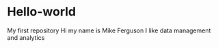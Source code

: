 # Hello-world
My first repository
Hi my name is Mike Ferguson 
I like data management and analytics
